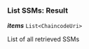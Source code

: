 

### List SSMs: Result





  
<article>

***items*** `List<ChaincodeUri>` 

List of all retrieved SSMs

</article>

